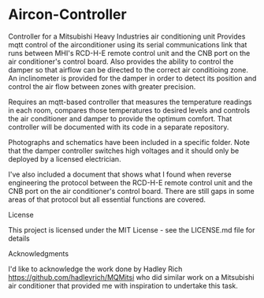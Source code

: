 # Aircon-Controller
Controller for a Mitsubishi Heavy Industries air conditioning unit
Provides mqtt control of the airconditioner using its serial communications link that runs
between MHI's RCD-H-E remote control unit and the CNB port on the air conditioner's control board.
Also provides the ability to control the damper so that airflow can be directed to the correct air conditioing zone.
An inclinometer is provided for the damper in order to detect its position and control the air flow between zones with greater precision.

Requires an mqtt-based controller that measures the temperature readings in each room, compares those temperatures to desired levels and controls the air conditioner and damper to provide the optimum comfort.
That controller will be documented with its code in a separate repository.

Photographs and schematics have been included in a specific folder. Note that the damper controller switches high voltages and it should only be deployed by a licensed electrician.

I've also included a document that shows what I found when reverse engineering the protocol between the RCD-H-E remote control unit and the CNB port on the air conditioner's control board. There are still gaps in some areas of that protocol but all essential functions are covered.

License

This project is licensed under the MIT License - see the LICENSE.md file for details

Acknowledgments

I'd like to acknowledge the work done by Hadley Rich https://github.com/hadleyrich/MQMitsi who did similar work on a Mitsubishi air conditioner that provided me with inspiration to undertake this task.

